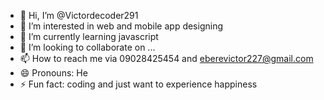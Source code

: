 - 👋 Hi, I’m @Victordecoder291
- 👀 I’m interested in web and mobile app designing 
- 🌱 I’m currently learning javascript 
- 💞️ I’m looking to collaborate on ...
- 📫 How to reach me via 09028425454 and eberevictor227@gmail.com
- 😄 Pronouns: He
- ⚡ Fun fact: coding and just want to experience happiness 

<!---
Victordecoder291/Victordecoder291 is a ✨ special ✨ repository because its `README.md` (this file) appears on your GitHub profile.
You can click the Preview link to take a look at your changes.

--->
